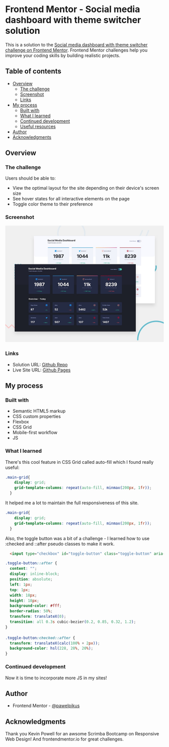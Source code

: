# Frontend Mentor - Social media dashboard with theme switcher solution

This is a solution to the [Social media dashboard with theme switcher challenge on Frontend Mentor](https://www.frontendmentor.io/challenges/social-media-dashboard-with-theme-switcher-6oY8ozp_H). Frontend Mentor challenges help you improve your coding skills by building realistic projects. 

## Table of contents

- [Overview](#overview)
  - [The challenge](#the-challenge)
  - [Screenshot](#screenshot)
  - [Links](#links)
- [My process](#my-process)
  - [Built with](#built-with)
  - [What I learned](#what-i-learned)
  - [Continued development](#continued-development)
  - [Useful resources](#useful-resources)
- [Author](#author)
- [Acknowledgments](#acknowledgments)

## Overview

### The challenge

Users should be able to:

- View the optimal layout for the site depending on their device's screen size
- See hover states for all interactive elements on the page
- Toggle color theme to their preference

### Screenshot

![](./design/desktop-preview.jpg)

### Links

- Solution URL: [Github Repo](https://github.com/pawelpikus/social-media-dashboard-with-theme-switcher)
- Live Site URL: [Github Pages](https://pawelpikus.github.io/social-media-dashboard-with-theme-switcher/)

## My process

### Built with

- Semantic HTML5 markup
- CSS custom properties
- Flexbox
- CSS Grid
- Mobile-first workflow
- JS

### What I learned

There's this cool feature in CSS Grid called auto-fill which I found really useful: 

```css
.main-grid{
    display: grid;
    grid-template-columns: repeat(auto-fill, minmax(200px, 1fr)); 
  }
```
It helped me a lot to maintain the full responsiveness of this site.

```css
.main-grid{
    display: grid;
    grid-template-columns: repeat(auto-fill, minmax(200px, 1fr)); 
  }
```
Also, the toggle button was a bit of a challenge - I learned how to use :checked and ::after pseudo classes to make it work.

```html
  <input type="checkbox" id="toggle-button" class="toggle-button" aria-label="dark mode slider">
```

```css
.toggle-button::after {
  content: "";
  display: inline-block;
  position: absolute;
  left: 1px;
  top: 1px;
  width: 18px;
  height: 18px;
  background-color: #fff;
  border-radius: 50%;
  transform: translateX(0);
  transition: all 0.3s cubic-bezier(0.2, 0.85, 0.32, 1.2);
}

.toggle-button:checked::after {
  transform: translateX(calc(100% + 2px));
  background-color: hsl(228, 28%, 20%);  
}
```
### Continued development

Now it is time to incorporate more JS in my sites!

## Author

- Frontend Mentor - [@pawelpikus](https://www.frontendmentor.io/profile/pawelpikus)

## Acknowledgments

Thank you Kevin Powell for an awsome Scrimba Bootcamp on Responsive Web Design! And frontendmentor.io for great challenges.
